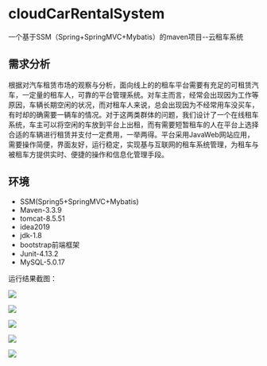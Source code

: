 # cloudCarRentalSystem
一个基于SSM（Spring+SpringMVC+Mybatis）的maven项目--云租车系统

## 需求分析

​	根据对汽车租赁市场的观察与分析，面向线上的的租车平台需要有充足的可租赁汽车，一定量的租车人，可靠的平台管理系统。对车主而言，经常会出现因为工作等原因，车辆长期空闲的状况，而对租车人来说，总会出现因为不经常用车没买车，有时却的确需要一辆车的情况。对于这两类群体的问题，我们设计了一个在线租车系统，车主可以将空闲的车放到平台上出租，而有需要短暂租车的人在平台上选择合适的车辆进行租赁并支付一定费用，一举两得。平台采用JavaWeb网站应用，需要操作简便，界面友好，运行稳定，实现基与互联网的租车系统管理，为租车与被租车方提供实时、便捷的操作和信息化管理手段。

## 环境

* SSM(Spring5+SpringMVC+Mybatis)
* Maven-3.3.9
* tomcat-8.5.51
* idea2019
* jdk-1.8
* bootstrap前端框架
* Junit-4.13.2
* MySQL-5.0.17

运行结果截图：

![](https://cdn.jsdelivr.net/gh/Nuyoah-xlh/jsDelivr-CDN/img/article_pic/Snipaste_2022-01-05_19-48-10.jpg)

![](https://cdn.jsdelivr.net/gh/Nuyoah-xlh/jsDelivr-CDN/img/article_pic/Snipaste_2022-01-05_19-49-45.jpg)

![](https://cdn.jsdelivr.net/gh/Nuyoah-xlh/jsDelivr-CDN/img/article_pic/Snipaste_2022-01-05_19-51-24.jpg)

![](https://cdn.jsdelivr.net/gh/Nuyoah-xlh/jsDelivr-CDN/img/article_pic/Snipaste_2022-01-05_19-50-22.jpg)

![](https://cdn.jsdelivr.net/gh/Nuyoah-xlh/jsDelivr-CDN/img/article_pic/Snipaste_2022-01-05_19-50-54.jpg)
